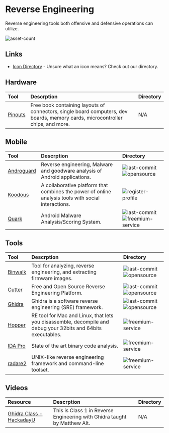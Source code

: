 # Reverse Engineering

Reverse engineering tools both offensive and defensive operations can utilize.

![asset-count](https://img.shields.io/badge/Tools%20%26%20Resources%20Available-10-947cb0?style=for-the-badge)

## Links <!-- {docsify-ignore} -->

- [Icon Directory](../ICONS.md) - Unsure what an icon means? Check out our directory.

## Hardware

| Tool | Descrption | Directory |
| :--- | :--- | :--- |
| [Pinouts](https://pinouts.org/) | Free book containing layouts of connectors, single board computers, dev boards, memory cards, microcontroller chips, and more. | N/A |

## Mobile

| Tool | Descrption | Directory |
| :--- | :--- | :--- |
| [Androguard](https://github.com/androguard/androguard) | Reverse engineering, Malware and goodware analysis of Android applications. | ![last-commit](https://img.shields.io/github/last-commit/androguard/androguard?color=947cb0&style=flat-square) ![opensource](https://raw.githubusercontent.com/0xPGP/SecTools/main/docs/icons/opensource.png) |
| [Koodous](https://koodous.com/) | A collaborative platform that combines the power of online analysis tools with social interactions. | ![register-profile](https://raw.githubusercontent.com/0xPGP/SecTools/main/docs/icons/register-profile.png) |
| [Quark](https://github.com/quark-engine/quark-engine) | Android Malware Analysis/Scoring System. | ![last-commit](https://img.shields.io/github/last-commit/quark-engine/quark-engine?color=947cb0&style=flat-square) ![freemium-service](https://raw.githubusercontent.com/0xPGP/SecTools/main/docs/icons/freemium-service.png) |


## Tools

| Tool | Descrption | Directory |
| :--- | :--- | :--- |
| [Binwalk](https://github.com/ReFirmLabs/binwalk) | Tool for analyzing, reverse engineering, and extracting firmware images.  |  ![last-commit](https://img.shields.io/github/last-commit/ReFirmLabs/binwalk?color=947cb0&style=flat-square) ![opensource](https://raw.githubusercontent.com/0xPGP/SecTools/main/docs/icons/opensource.png) |
| [Cutter](https://github.com/rizinorg/cutter) | Free and Open Source Reverse Engineering Platform. |  ![last-commit](https://img.shields.io/github/last-commit/rizinorg/cutter?color=947cb0&style=flat-square) ![opensource](https://raw.githubusercontent.com/0xPGP/SecTools/main/docs/icons/opensource.png) |
| [Ghidra](https://github.com/NationalSecurityAgency/ghidra) | Ghidra is a software reverse engineering \(SRE\) framework. | ![last-commit](https://img.shields.io/github/last-commit/NationalSecurityAgency/ghidra?color=947cb0&style=flat-square) ![opensource](https://raw.githubusercontent.com/0xPGP/SecTools/main/docs/icons/opensource.png) |
| [Hopper](https://www.hopperapp.com/) | RE tool for Mac and Linux, that lets you disassemble, decompile and debug your 32bits and 64bits executables. | ![freemium-service](https://raw.githubusercontent.com/0xPGP/SecTools/main/docs/icons/freemium-service.png) |
| [IDA Pro](https://hex-rays.com/) | State of the art binary code analysis. | ![freemium-service](https://raw.githubusercontent.com/0xPGP/SecTools/main/docs/icons/freemium-service.png) |
| [radare2](https://github.com/radareorg/radare2) | UNIX-like reverse engineering framework and command-line toolset. | ![freemium-service](https://raw.githubusercontent.com/0xPGP/SecTools/main/docs/icons/freemium-service.png) |

## Videos

| Resource | Descrption | Directory |
| :--- | :--- | :--- |
| [Ghidra Class - HackadayU](https://www.youtube.com/watch?v=d4Pgi5XML8E) | This is Class 1 in Reverse Engineering with Ghidra taught by Matthew Alt. | N/A |

